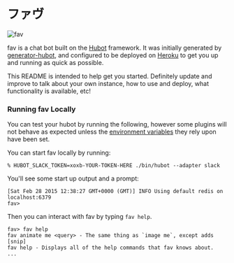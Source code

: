 # ファヴ

![fav](https://github.com/jnst/fav/wiki/img/fav.png)

fav is a chat bot built on the [Hubot][hubot] framework. It was
initially generated by [generator-hubot][generator-hubot], and configured to be
deployed on [Heroku][heroku] to get you up and running as quick as possible.

This README is intended to help get you started. Definitely update and improve
to talk about your own instance, how to use and deploy, what functionality is
available, etc!

[heroku]: http://www.heroku.com
[hubot]: http://hubot.github.com
[generator-hubot]: https://github.com/github/generator-hubot

### Running fav Locally

You can test your hubot by running the following, however some plugins will not
behave as expected unless the [environment variables](#configuration) they rely
upon have been set.

You can start fav locally by running:

    % HUBOT_SLACK_TOKEN=xoxb-YOUR-TOKEN-HERE ./bin/hubot --adapter slack

You'll see some start up output and a prompt:

    [Sat Feb 28 2015 12:38:27 GMT+0000 (GMT)] INFO Using default redis on localhost:6379
    fav>

Then you can interact with fav by typing `fav help`.

    fav> fav help
    fav animate me <query> - The same thing as `image me`, except adds [snip]
    fav help - Displays all of the help commands that fav knows about.
    ...
